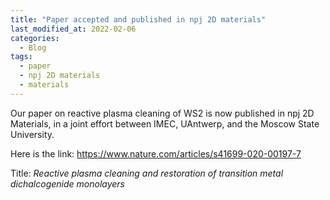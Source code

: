 ```yaml
---
title: "Paper accepted and published in npj 2D materials"
last_modified_at: 2022-02-06
categories:
  - Blog
tags:
  - paper
  - npj 2D materials
  - materials
---
```


Our paper on reactive plasma cleaning of WS2 is now published in npj 2D Materials, in a joint effort between IMEC, UAntwerp, and the Moscow State University.

Here is the link: https://www.nature.com/articles/s41699-020-00197-7

Title:
<em>Reactive plasma cleaning and restoration of transition metal dichalcogenide monolayers</em>
